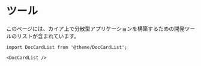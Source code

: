 # ツール

このページには、カイア上で分散型アプリケーションを構築するための開発ツールのリストが含まれています。

```mdx-code-block
import DocCardList from '@theme/DocCardList';

<DocCardList />
```